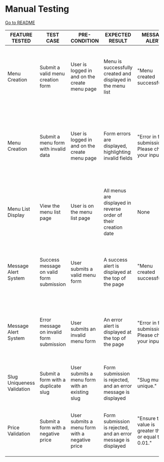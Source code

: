 # Manual Testing

[Go to README](README.md)

| FEATURE TESTED            | TEST CASE                                  | PRE-CONDITION                           | EXPECTED RESULT                                                                                       | MESSAGE ALERT                         | ACTUAL RESULT                                                                                                           | PASS/FAIL |
|---------------------------|--------------------------------------------|-----------------------------------------|-------------------------------------------------------------------------------------------------------|--------------------------------------|-------------------------------------------------------------------------------------------------------------------------|-----------|
| Menu Creation             | Submit a valid menu creation form          | User is logged in and on the create menu page | Menu is successfully created and displayed in the menu list                                           | "Menu created successfully!"          | The menu is displayed correctly in the menu list, and the success message is visible                                    | PASS      |
| Menu Creation             | Submit a menu form with invalid data       | User is logged in and on the create menu page | Form errors are displayed, highlighting invalid fields                                                | "Error in form submission. Please check your inputs." | Form errors are displayed near the invalid fields, guiding the user to correct them                                    | PASS      |
| Menu List Display         | View the menu list page                    | User is on the menu list page           | All menus are displayed in reverse order of their creation date                                       | None                                 | Menus are displayed in the correct order with all required details                                                     | PASS      |
| Message Alert System      | Success message on valid form submission   | User submits a valid menu form          | A success alert is displayed at the top of the page                                             | "Menu created successfully!"          | Success message appears correctly after the user submits a valid menu form                                             | PASS      |
| Message Alert System      | Error message on invalid form submission   | User submits an invalid menu form       | An error alert is displayed at the top of the page                                                 | "Error in form submission. Please check your inputs." | Error message appears correctly when the user submits invalid data                                                    | PASS      |
| Slug Uniqueness Validation| Submit a form with a duplicate slug        | User submits a menu form with an existing slug | Form submission is rejected, and an error message is displayed                                        | "Slug must be unique."                | Duplicate slug is correctly detected, and the user is informed                                                         | PASS      |
| Price Validation          | Submit a form with a negative price        | User submits a menu form with a negative price | Form submission is rejected, and an error message is displayed                                        | "Ensure this value is greater than or equal to 0.01." | Negative price is correctly rejected, and an error message appears                                                     | PASS      |
